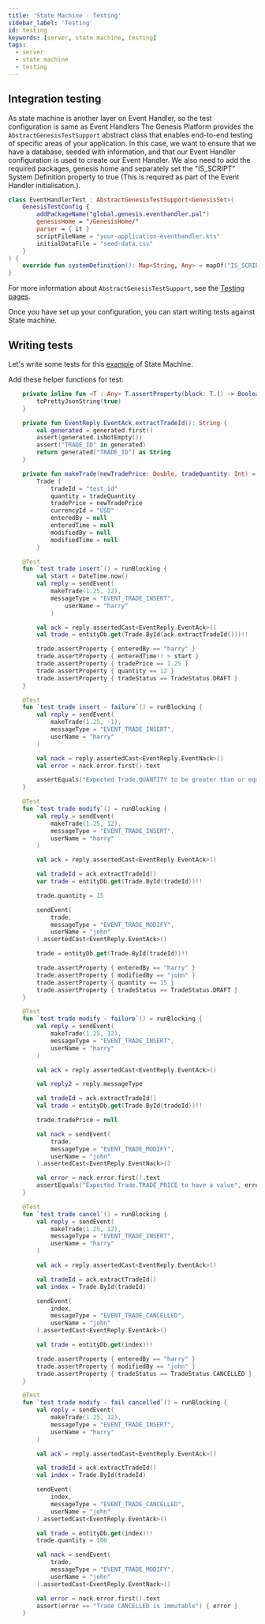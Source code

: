 ```yaml
---
title: 'State Machine - Testing'
sidebar_label: 'Testing'
id: testing
keywords: [server, state machine, testing]
tags:
  - server
  - state machine
  - testing
---
```


## Integration testing

As state machine is another layer on Event Handler, so the test configuration is same as Event Handlers
The Genesis Platform provides the `AbstractGenesisTestSupport` abstract class that enables end-to-end testing of specific areas of your application. In this case, we want to ensure that we have a database, seeded with information, and that our Event Handler configuration is used to create our Event Handler. We also need to add the required packages, genesis home and separately set the "IS_SCRIPT" System Definition property to true (This is required as part of the Event Handler initialisation.).

```kotlin
class EventHandlerTest : AbstractGenesisTestSupport<GenesisSet>(
    GenesisTestConfig {
        addPackageName("global.genesis.eventhandler.pal")
        genesisHome = "/GenesisHome/"
        parser = { it }
        scriptFileName = "your-application-eventhandler.kts"
        initialDataFile = "seed-data.csv"
    }
) {
    override fun systemDefinition(): Map<String, Any> = mapOf("IS_SCRIPT" to "true")
}
```

For more information about `AbstractGenesisTestSupport`, see the [Testing pages](../../../operations/testing/integration-testing/#abstractgenesistestsupport).

Once you have set up your configuration, you can start writing tests against State machine.

## Writing tests

Let's write some tests for this [example](../../../server/state-machine/examples/) of State Machine.

Add these helper functions for test:

```kotlin
    private inline fun <T : Any> T.assertProperty(block: T.() -> Boolean) = assert(block()) {
        toPrettyJsonString(true)
    }

    private fun EventReply.EventAck.extractTradeId(): String {
        val generated = generated.first()
        assert(generated.isNotEmpty())
        assert("TRADE_ID" in generated)
        return generated["TRADE_ID"] as String
    }

    private fun makeTrade(newTradePrice: Double, tradeQuantity: Int) =
        Trade {
            tradeId = "test_id"
            quantity = tradeQuantity
            tradePrice = newTradePrice
            currencyId = "USD"
            enteredBy = null
            enteredTime = null
            modifiedBy = null
            modifiedTime = null
        }
```


```kotlin
    @Test
    fun `test trade insert`() = runBlocking {
        val start = DateTime.now()
        val reply = sendEvent(
            makeTrade(1.25, 12),
            messageType = "EVENT_TRADE_INSERT",
                userName = "harry"
            )

        val ack = reply.assertedCast<EventReply.EventAck>()
        val trade = entityDb.get(Trade.ById(ack.extractTradeId()))!!

        trade.assertProperty { enteredBy == "harry" }
        trade.assertProperty { enteredTime!! > start }
        trade.assertProperty { tradePrice == 1.25 }
        trade.assertProperty { quantity == 12 }
        trade.assertProperty { tradeStatus == TradeStatus.DRAFT }
    }

    @Test
    fun `test trade insert - failure`() = runBlocking {
        val reply = sendEvent(
            makeTrade(1.25, -1),
            messageType = "EVENT_TRADE_INSERT",
            userName = "harry"
        )

        val nack = reply.assertedCast<EventReply.EventNack>()
        val error = nack.error.first().text

        assertEquals("Expected Trade.QUANTITY to be greater than or equal to 0; actual value -1", error)
    }

    @Test
    fun `test trade modify`() = runBlocking {
        val reply = sendEvent(
            makeTrade(1.25, 12),
            messageType = "EVENT_TRADE_INSERT",
            userName = "harry"
        )

        val ack = reply.assertedCast<EventReply.EventAck>()

        val tradeId = ack.extractTradeId()
        var trade = entityDb.get(Trade.ById(tradeId))!!

        trade.quantity = 15

        sendEvent(
            trade,
            messageType = "EVENT_TRADE_MODIFY",
            userName = "john"
        ).assertedCast<EventReply.EventAck>()

        trade = entityDb.get(Trade.ById(tradeId))!!

        trade.assertProperty { enteredBy == "harry" }
        trade.assertProperty { modifiedBy == "john" }
        trade.assertProperty { quantity == 15 }
        trade.assertProperty { tradeStatus == TradeStatus.DRAFT }
    }

    @Test
    fun `test trade modify - failure`() = runBlocking {
        val reply = sendEvent(
            makeTrade(1.25, 12),
            messageType = "EVENT_TRADE_INSERT",
            userName = "harry"
        )

        val ack = reply.assertedCast<EventReply.EventAck>()

        val reply2 = reply.messageType

        val tradeId = ack.extractTradeId()
        val trade = entityDb.get(Trade.ById(tradeId))!!

        trade.tradePrice = null

        val nack = sendEvent(
            trade,
            messageType = "EVENT_TRADE_MODIFY",
            userName = "john"
        ).assertedCast<EventReply.EventNack>()

        val error = nack.error.first().text
        assertEquals("Expected Trade.TRADE_PRICE to have a value", error)
    }

    @Test
    fun `test trade cancel`() = runBlocking {
        val reply = sendEvent(
            makeTrade(1.25, 12),
            messageType = "EVENT_TRADE_INSERT",
            userName = "harry"
        )

        val ack = reply.assertedCast<EventReply.EventAck>()

        val tradeId = ack.extractTradeId()
        val index = Trade.ById(tradeId)

        sendEvent(
            index,
            messageType = "EVENT_TRADE_CANCELLED",
            userName = "john"
        ).assertedCast<EventReply.EventAck>()

        val trade = entityDb.get(index)!!

        trade.assertProperty { enteredBy == "harry" }
        trade.assertProperty { modifiedBy == "john" }
        trade.assertProperty { tradeStatus == TradeStatus.CANCELLED }
    }

    @Test
    fun `test trade modify - fail cancelled`() = runBlocking {
        val reply = sendEvent(
            makeTrade(1.25, 12),
            messageType = "EVENT_TRADE_INSERT",
            userName = "harry"
        )

        val ack = reply.assertedCast<EventReply.EventAck>()

        val tradeId = ack.extractTradeId()
        val index = Trade.ById(tradeId)

        sendEvent(
            index,
            messageType = "EVENT_TRADE_CANCELLED",
            userName = "john"
        ).assertedCast<EventReply.EventAck>()

        val trade = entityDb.get(index)!!
        trade.quantity = 100

        val nack = sendEvent(
            trade,
            messageType = "EVENT_TRADE_MODIFY",
            userName = "john"
        ).assertedCast<EventReply.EventNack>()

        val error = nack.error.first().text
        assert(error == "Trade CANCELLED is immutable") { error }
    }
```
